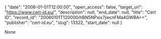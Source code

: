 {
  "date": "2006-01-01T12:00:00", 
  "open_access": false, 
  "target_url": "https://www.cert-id.eu/", 
  "description": null, 
  "end_date": null, 
  "title": "Cert ID", 
  "record_id": "20060101T120000/hBN5NPxix7jwcnFMa4GWRA==", 
  "publisher": "cert-id.eu", 
  "slug": 13322, 
  "start_date": null
}

None